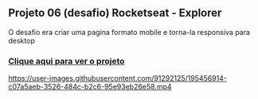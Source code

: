 ## Projeto 06 (desafio) Rocketseat - Explorer
O desafio era criar uma pagina formato mobile e torna-la responsiva para desktop
### [Clique aqui para ver o projeto](https://colelladev.github.io/desafio06responsividade/)

https://user-images.githubusercontent.com/91292125/195456914-c07a5aeb-3526-484c-b2c6-95e93eb26e58.mp4

